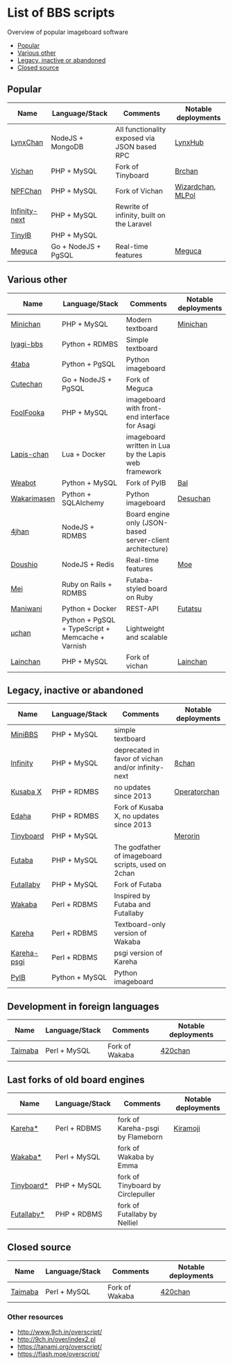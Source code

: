 # List of BBS scripts
Overview of popular imageboard software

* [Popular](#popular)
* [Various other](#various-other)
* [Legacy, inactive or abandoned](#legacy-inactive-or-abandoned)
* [Closed source](#closed-source)

## Popular
Name | Language/Stack | Comments | Notable deployments
-----| -------------- | ------ | --------
[LynxChan](https://gitgud.io/LynxChan/LynxChan ) | NodeJS + MongoDB | All functionality exposed via JSON based RPC | [LynxHub](http://lynxhub.com/)
[Vichan](https://github.com/vichan-devel/vichan/) | PHP + MySQL | Fork of Tinyboard | [Brchan](http://www.brchan.org/)
[NPFChan](https://github.com/fallenPineapple/NPFchan) | PHP + MySQL | Fork of Vichan | [Wizardchan](https://wizchan.org/), [MLPol](https://mlpol.net/)
[Infinity-next](https://github.com/infinity-next/infinity-next) | PHP + MySQL | Rewrite of infinity, built on the Laravel |
[TinyIB](https://gitlab.com/tslocum/tinyib) | PHP + MySQL |  | 
[Meguca](https://github.com/bakape/meguca) | Go + NodeJS + PgSQL | Real-time features | [Meguca](https://meguca.org/all/)

## Various other
Name | Language/Stack | Comments | Notable deployments
-----| -------------- | ------ | --------
[Minichan](https://github.com/Minichan/Minichan) | PHP + MySQL | Modern textboard | [Minichan](http://minichan.org/)
[Iyagi-bbs](https://github.com/153/iyagi-bbs) | Python + RDMBS | Simple textboard |
[4taba](https://github.com/4taba/4taba) | Python + PgSQL | Python imageboard |
[Cutechan](https://github.com/cutechan/cutechan) | Go + NodeJS + PgSQL | Fork of Meguca | 
[FoolFooka](https://github.com/FoolCode/FoolFuuka) | PHP + MySQL | imageboard with front-end interface for Asagi |
[Lapis-chan](https://github.com/karai17/lapis-chan/) | Lua + Docker | imageboard written in Lua by the Lapis web framework |
[Weabot](https://github.com/z411/weabot) | Python + MySQL | Fork of PyIB | [BaI](https://bienvenidoainternet.org/world/)
[Wakarimasen](https://github.com/weedy/wakarimasen) | Python + SQLAlchemy | Python imageboard | [Desuchan](https://desuchan.net/)
[4jhan](https://github.com/phikal/4jhan-server) | NodeJS + RDMBS | Board engine only (JSON-based server-client architecture) |
[Doushio](https://github.com/lalcmellkmal/doushio) | NodeJS + Redis | Real-time features | [Moe](http://doushio.com/moe/)
[Mei](https://github.com/lulalala/mei) | Ruby on Rails + RDMBS | Futaba-styled board on Ruby |  
[Maniwani](https://github.com/DangerOnTheRanger/maniwani) | Python + Docker | REST-API | [Futatsu](https://futatsu.org/)
[µchan](https://github.com/Floens/uchan) | Python + PgSQL + TypeScript + Memcache + Varnish | Lightweight and scalable |
[Lainchan](https://github.com/lainchan/lainchan/) | PHP + MySQL | Fork of vichan | [Lainchan](https://lainchan.org/)

## Legacy, inactive or abandoned
Name | Language/Stack | Comments | Notable deployments
-----| -------------- | ------ | --------
[MiniBBS](https://github.com/whiteplastic/MiniBBS) | PHP + MySQL | simple textboard |
[Infinity](https://github.com/ctrlcctrlv/infinity) | PHP + MySQL |  deprecated in favor of vichan and/or infinity-next | [8chan](http://8ch.net)
[Kusaba X](http://kusabax.cultnet.net/) | PHP + RDMBS |  no updates since 2013 | [Operatorchan](https://operatorchan.org/)
[Edaha](https://github.com/Edaha/Edaha) | PHP + RDMBS |  Fork of Kusaba X, no updates since 2013 |
[Tinyboard](https://github.com/savetheinternet/Tinyboard) | PHP + MySQL | | [Merorin](https://merorin.com/jp/) 
[Futaba](http://jun.2chan.net/script/) | PHP + MySQL | The godfather of imageboard scripts, used on 2chan |
[Futallaby](http://www.1chan.net/futallaby/) | PHP + MySQL | Fork of Futaba
[Wakaba](http://wakaba.c3.cx/s/web/wakaba_kareha) | Perl + RDBMS | Inspired by Futaba and Futallaby |
[Kareha](http://wakaba.c3.cx/s/web/wakaba_kareha) | Perl + RDBMS | Textboard-only version of Wakaba |
[Kareha-psgi](https://github.com/marlencrabapple/kareha-psgi) | Perl + RDBMS | psgi version of Kareha |
[PyIB](https://github.com/tslocum/PyIB) | Python + MySQL | Python imageboard | |

## Development in foreign languages
Name | Language/Stack | Comments | Notable deployments
-----| -------------- | ------ | --------
[Taimaba](https://taimapedia.org/index.php?title=Taimaba) | Perl + MySQL | Fork of Wakaba | [420chan](http://420chan.org)


## Last forks of old board engines
Name | Language/Stack | Comments | Notable deployments
-----| -------------- | ------ | --------
[Kareha*](https://github.com/Flameborn/Kareha) | Perl + RDBMS | fork of Kareha-psgi by Flameborn | [Kiramoji](https://kiramoji.ga/)
[Wakaba*](https://github.com/emmausrs/Wakaba) | Perl + MySQL | fork of Wakaba by Emma |
[Tinyboard*](https://github.com/Circlepuller/Tinyboard) | PHP + MySQL | fork of Tinyboard by Circlepuller |
[Futallaby*](https://github.com/NellielProject/Nelliel) | PHP + RDBMS | fork of Futallaby by Nelliel |


## Closed source
Name | Language/Stack | Comments | Notable deployments
-----| -------------- | ------ | --------
[Taimaba](https://taimapedia.org/index.php?title=Taimaba) | Perl + MySQL | Fork of Wakaba | [420chan](http://420chan.org)


### Other resources
* http://www.9ch.in/overscript/
* http://9ch.in/over/index2.pl
* https://tanami.org/overscript/
* https://flash.moe/overscript/

